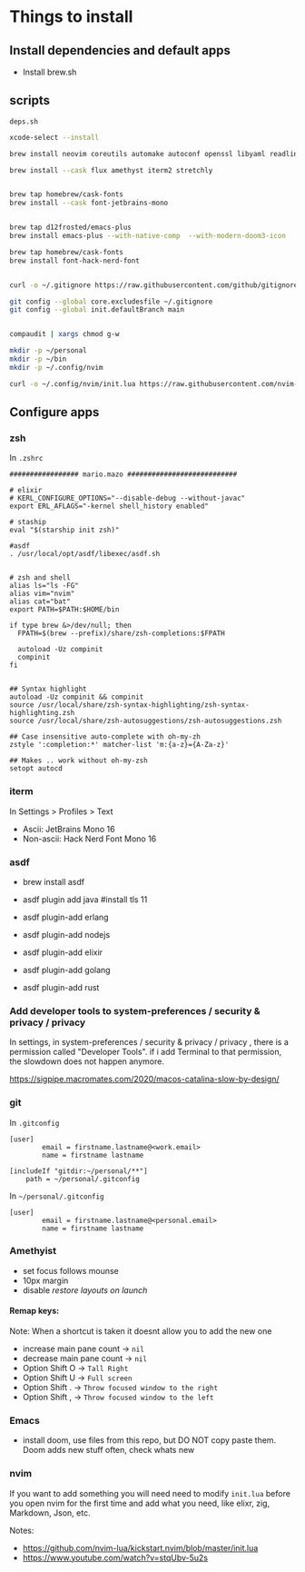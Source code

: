 # Things to install

## Install dependencies and default apps
- Install brew.sh


## scripts

`deps.sh`

```sh
xcode-select --install

brew install neovim coreutils automake autoconf openssl libyaml readline libxslt libtool unixodbc unzip curl wxmac zsh zsh-completions zsh-syntax-highlighting zsh-autosuggestions libgccjit gpg asdf fd ripgrep starship bat

brew install --cask flux amethyst iterm2 stretchly


brew tap homebrew/cask-fonts
brew install --cask font-jetbrains-mono


brew tap d12frosted/emacs-plus
brew install emacs-plus --with-native-comp  --with-modern-doom3-icon

brew tap homebrew/cask-fonts
brew install font-hack-nerd-font


curl -o ~/.gitignore https://raw.githubusercontent.com/github/gitignore/main/Global/macOS.gitignore

git config --global core.excludesfile ~/.gitignore
git config --global init.defaultBranch main


compaudit | xargs chmod g-w

mkdir -p ~/personal
mkdir -p ~/bin
mkdir -p ~/.config/nvim

curl -o ~/.config/nvim/init.lua https://raw.githubusercontent.com/nvim-lua/kickstart.nvim/master/init.lua
```

## Configure apps

### zsh

In `.zshrc`

```
################# mario.mazo ###########################

# elixir
# KERL_CONFIGURE_OPTIONS="--disable-debug --without-javac"
export ERL_AFLAGS="-kernel shell_history enabled"

# staship
eval "$(starship init zsh)" 

#asdf
. /usr/local/opt/asdf/libexec/asdf.sh


# zsh and shell
alias ls="ls -FG"
alias vim="nvim"
alias cat="bat"
export PATH=$PATH:$HOME/bin

if type brew &>/dev/null; then
  FPATH=$(brew --prefix)/share/zsh-completions:$FPATH

  autoload -Uz compinit
  compinit
fi


## Syntax highlight
autoload -Uz compinit && compinit
source /usr/local/share/zsh-syntax-highlighting/zsh-syntax-highlighting.zsh
source /usr/local/share/zsh-autosuggestions/zsh-autosuggestions.zsh

## Case insensitive auto-complete with oh-my-zh
zstyle ':completion:*' matcher-list 'm:{a-z}={A-Za-z}'

## Makes .. work without oh-my-zsh
setopt autocd
```

### iterm
In Settings > Profiles > Text 
- Ascii:  JetBrains Mono 16
- Non-ascii: Hack Nerd Font Mono 16

### asdf
- brew install asdf

- asdf plugin add java #install tls 11
- asdf plugin-add erlang
- asdf plugin-add nodejs
- asdf plugin-add elixir
- asdf plugin-add golang
- asdf plugin-add rust


### Add developer tools to system-preferences / security & privacy / privacy

In settings, in system-preferences / security & privacy / privacy , there is a permission called "Developer Tools". if i add Terminal to that permission, the slowdown does not happen anymore.

https://sigpipe.macromates.com/2020/macos-catalina-slow-by-design/


### git

In `.gitconfig`

```
[user]
        email = firstname.lastname@<work.email>
        name = firstname lastname

[includeIf "gitdir:~/personal/**"]
    path = ~/personal/.gitconfig
```

In  `~/personal/.gitconfig`

```
[user]
        email = firstname.lastname@<personal.email>
        name = firstname lastname
```    


### Amethyist

- set focus follows mounse
- 10px margin
- disable _restore layouts on launch_

#### Remap keys:

Note: When a shortcut is taken it doesnt allow you to add the new one

- increase main pane count -> `nil`
- decrease main pane count -> `nil`
- Option Shift O -> `Tall Right`
- Option Shift U -> `Full screen`
- Option Shift . -> `Throw focused window to the right`
- Option Shift , -> `Throw focused window to the left`


### Emacs
- install doom, use files from this repo, but DO NOT copy paste them. Doom adds new stuff often, check whats new

### nvim
If you want to add something you will need need to modify `init.lua` before you open nvim for the first time and add
what you need, like elixr, zig, Markdown, Json, etc.

Notes:
- https://github.com/nvim-lua/kickstart.nvim/blob/master/init.lua
- https://www.youtube.com/watch?v=stqUbv-5u2s










